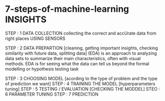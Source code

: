 # 7-steps-of-machine-learning  INSIGHTS

   STEP : 1   DATA COLLECTION
                collecting the correct and accUrate data from right places USING SENSORS 
   
   STEP : 2   DATA PREPARTION  [cleaning, getting important insights, checking similarity with future data, splitting data]
                           (EDA) is an approach to analyzing data sets to summarize their main characteristics, often with visual                                 methods. EDA is for seeing what the data can tell us beyond the formal modelling or hypothesis testing task
   
   STEP : 3   CHOOSING MODEL  [acording to the type of problem and the type of prediction we want]
   STEP : 4   TRAINING THE MODEL [hyperparameters tuning]
   STEP : 5   TESTING / EVALUATION  [CHECKING THE MODDEL]
   STEO : 6   PARAMETER TUNING 
   STEP : 7   PREDICTION
                
